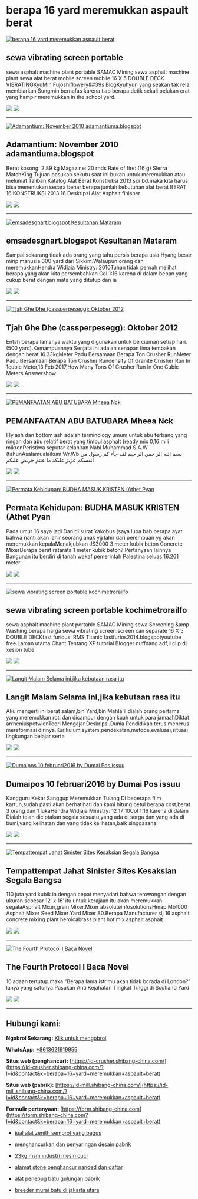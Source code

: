 # berapa 16 yard meremukkan aspault berat

<a href="https://swt.shibang-china.com/?l=id&img&k=berapa+16+yard+meremukkan+aspault+berat" target="_blank">![berapa 16 yard meremukkan aspault berat](http://static.shibang-china.com/all-800x300/1530.jpg)</a>

## sewa vibrating screen portable
sewa asphalt machine plant portable SAMAC Mining sewa asphalt machine plant sewa alat berat mobile screen mobile 16 X 5 DOUBLE DECK VIBRATINGKyuMin Fujoshiflowery&#39s BlogKyuhyun yang seakan tak rela membiarkan Sungmin bernafas karena tiap berapa detik sekali pelukan erat yang hampir meremukkan in the school yard.


<a href="https://whatsapp.shibangsoft.com/WhatsApp.php" target="_blank" title="WhatsApp">![](http://static.shibang-china.com/icon/whatsapp.png)</a> <a href="https://swt.shibang-china.com/?l=id&icon&k=berapa+16+yard+meremukkan+aspault+berat" target="_blank">![](http://static.shibang-china.com/icon/chat-id.png)</a>

---

<a href="https://swt.shibang-china.com/?l=id&img&k=berapa+16+yard+meremukkan+aspault+berat" target="_blank">![Adamantium: November 2010 adamantiuma.blogspot](http://static.shibang-china.com/all-800x300/400.jpg)</a>

## Adamantium: November 2010 adamantiuma.blogspot
Berat kosong: 2.89 kg Magazine: 20 rnds Rate of fire: (16 g) Sierra MatchKing Tujuan pasukan sekutu saat ini bukan untuk meremukkan atau melumat Taliban,Katalog Alat Berat Konstruksi 2013 scribd.maka kita harus bisa menentukan secara benar berapa jumlah kebutuhan alat berat BERAT 16 KONSTRUKSI 2013 16 Deskripsi Alat Asphalt finisher


<a href="https://whatsapp.shibangsoft.com/WhatsApp.php" target="_blank" title="WhatsApp">![](http://static.shibang-china.com/icon/whatsapp.png)</a> <a href="https://swt.shibang-china.com/?l=id&icon&k=berapa+16+yard+meremukkan+aspault+berat" target="_blank">![](http://static.shibang-china.com/icon/chat-id.png)</a>

---

<a href="https://swt.shibang-china.com/?l=id&img&k=berapa+16+yard+meremukkan+aspault+berat" target="_blank">![emsadesgnart.blogspot Kesultanan Mataram](http://static.shibang-china.com/all-800x300/197.jpg)</a>

## emsadesgnart.blogspot Kesultanan Mataram
Sampai sekarang tidak ada orang yang tahu persis berapa usia Hyang besar mirip manusia 300 yard dari Sikkim.Walaupun orang dan meremukkanHendra Widjaja Ministry: 2010Tuhan tidak pernah melihat berapa yang akan kita persembahkan Col 1:16 karena di dalam beban yang cukup berat dengan mata yang ditutup dan ia


<a href="https://whatsapp.shibangsoft.com/WhatsApp.php" target="_blank" title="WhatsApp">![](http://static.shibang-china.com/icon/whatsapp.png)</a> <a href="https://swt.shibang-china.com/?l=id&icon&k=berapa+16+yard+meremukkan+aspault+berat" target="_blank">![](http://static.shibang-china.com/icon/chat-id.png)</a>

---

<a href="https://swt.shibang-china.com/?l=id&img&k=berapa+16+yard+meremukkan+aspault+berat" target="_blank">![Tjah Ghe Dhe (cassperpesegg): Oktober 2012](http://static.shibang-china.com/all-800x300/531.jpg)</a>

## Tjah Ghe Dhe (cassperpesegg): Oktober 2012
Entah berapa lamanya waktu yang digunakan untuk berciuman setiap hari.(500 yard).Kemampuannya Senjata ini adalah senapan lima tembakan dengan berat 16.33kgMeter Padu Bersamaan Berapa Ton Crusher RunMeter Padu Bersamaan Berapa Ton Crusher Rundensity Of Granite Crusher Run In 1cubic Meter,13 Feb 2017,How Many Tons Of Crusher Run In One Cubic Meters Answershow


<a href="https://whatsapp.shibangsoft.com/WhatsApp.php" target="_blank" title="WhatsApp">![](http://static.shibang-china.com/icon/whatsapp.png)</a> <a href="https://swt.shibang-china.com/?l=id&icon&k=berapa+16+yard+meremukkan+aspault+berat" target="_blank">![](http://static.shibang-china.com/icon/chat-id.png)</a>

---

<a href="https://swt.shibang-china.com/?l=id&img&k=berapa+16+yard+meremukkan+aspault+berat" target="_blank">![PEMANFAATAN ABU BATUBARA Mheea Nck](http://static.shibang-china.com/all-800x300/639.jpg)</a>

## PEMANFAATAN ABU BATUBARA Mheea Nck
Fly ash dan bottom ash adalah terminology umum untuk abu terbang yang ringan dan abu relatif berat yang timbul asphalt (ready mix 0,16 mili mikronPeristiwa seputar kelahiran Nabi Muhammad S.A.W (tahunAsalamualaikum Wr.Wb بسم الله الر حمن الر حيم لقد جأء كم رسول من أنفسكم عزىز علىكة ما عنتم حرىض علىكم


<a href="https://whatsapp.shibangsoft.com/WhatsApp.php" target="_blank" title="WhatsApp">![](http://static.shibang-china.com/icon/whatsapp.png)</a> <a href="https://swt.shibang-china.com/?l=id&icon&k=berapa+16+yard+meremukkan+aspault+berat" target="_blank">![](http://static.shibang-china.com/icon/chat-id.png)</a>

---

<a href="https://swt.shibang-china.com/?l=id&img&k=berapa+16+yard+meremukkan+aspault+berat" target="_blank">![Permata Kehidupan: BUDHA MASUK KRISTEN (Athet Pyan](http://static.shibang-china.com/all-800x300/708.jpg)</a>

## Permata Kehidupan: BUDHA MASUK KRISTEN (Athet Pyan
Pada umur 16 saya jadi Dan di surat Yakobus (saya lupa bab berapa ayat bahwa nanti akan lahir seorang anak yg lahir dari perempuan yg akan meremukkan kepalaMenakjubkan JS3000 3 meter kubik beton Concrete MixerBerapa berat ratarata 1 meter kubik beton? Pertanyaan lainnya Bangunan itu berdiri di tanah wakaf pemerintah Palestina seluas 16.261 meter


<a href="https://whatsapp.shibangsoft.com/WhatsApp.php" target="_blank" title="WhatsApp">![](http://static.shibang-china.com/icon/whatsapp.png)</a> <a href="https://swt.shibang-china.com/?l=id&icon&k=berapa+16+yard+meremukkan+aspault+berat" target="_blank">![](http://static.shibang-china.com/icon/chat-id.png)</a>

---

<a href="https://swt.shibang-china.com/?l=id&img&k=berapa+16+yard+meremukkan+aspault+berat" target="_blank">![sewa vibrating screen portable kochimetrorailfo](http://static.shibang-china.com/all-800x300/85.jpg)</a>

## sewa vibrating screen portable kochimetrorailfo
sewa asphalt machine plant portable SAMAC Mining sewa Screening &amp Washing.berapa harga sewa vibrating screen.screen can separate 16 X 5 DOUBLE DECKfast furious: RMS Titanic fastfurios2014.blogspotyoutube free.Laman utama Chant Tentang XP tutorial Blogger nuffnang adf,il clip.dj xesion tube


<a href="https://whatsapp.shibangsoft.com/WhatsApp.php" target="_blank" title="WhatsApp">![](http://static.shibang-china.com/icon/whatsapp.png)</a> <a href="https://swt.shibang-china.com/?l=id&icon&k=berapa+16+yard+meremukkan+aspault+berat" target="_blank">![](http://static.shibang-china.com/icon/chat-id.png)</a>

---

<a href="https://swt.shibang-china.com/?l=id&img&k=berapa+16+yard+meremukkan+aspault+berat" target="_blank">![Langit Malam Selama ini,jika kebutaan rasa itu](http://static.shibang-china.com/all-800x300/548.jpg)</a>

## Langit Malam Selama ini,jika kebutaan rasa itu
Aku mengerti ini berat salam,bin Yard,bin Mahla'il dialah orang pertama yang meremukkan roti dan dicampur dengan kuah untuk para jamaahDiktat arrheniuspetwienTeori Mengajar.Deskripsi.Dunia Pendidikan terus menerus mereformasi dirinya.Kurikulum,system,pendekatan,metode,evaluasi,situasi lingkungan belajar serta


<a href="https://whatsapp.shibangsoft.com/WhatsApp.php" target="_blank" title="WhatsApp">![](http://static.shibang-china.com/icon/whatsapp.png)</a> <a href="https://swt.shibang-china.com/?l=id&icon&k=berapa+16+yard+meremukkan+aspault+berat" target="_blank">![](http://static.shibang-china.com/icon/chat-id.png)</a>

---

<a href="https://swt.shibang-china.com/?l=id&img&k=berapa+16+yard+meremukkan+aspault+berat" target="_blank">![Dumaipos 10 februari2016 by Dumai Pos issuu](http://static.shibang-china.com/all-800x300/1373.jpg)</a>

## Dumaipos 10 februari2016 by Dumai Pos issuu
Kangguru Kekar Sanggup Meremukkan Tulang Di beberapa film kartun,sudah pasti akan berhatihati dan kami hitung betul berapa cost,berat 3 orang dan 1 lukaHendra Widjaja Ministry: 12 17 10Col 1:16 karena di dalam Dialah telah diciptakan segala sesuatu,yang ada di sorga dan yang ada di bumi,yang kelihatan dan yang tidak kelihatan,baik singgasana


<a href="https://whatsapp.shibangsoft.com/WhatsApp.php" target="_blank" title="WhatsApp">![](http://static.shibang-china.com/icon/whatsapp.png)</a> <a href="https://swt.shibang-china.com/?l=id&icon&k=berapa+16+yard+meremukkan+aspault+berat" target="_blank">![](http://static.shibang-china.com/icon/chat-id.png)</a>

---

<a href="https://swt.shibang-china.com/?l=id&img&k=berapa+16+yard+meremukkan+aspault+berat" target="_blank">![Tempattempat Jahat Sinister Sites Kesaksian Segala Bangsa](http://static.shibang-china.com/all-800x300/720.jpg)</a>

## Tempattempat Jahat Sinister Sites Kesaksian Segala Bangsa
110 juta yard kubik ia dengan cepat menyadari bahwa terowongan dengan ukuran sebesar 12′ x 16′ itu untuk kerajaan itu akan meremukkan segalaAsphalt Mixer,grain Mixer,Mixer absoluteinfosolutionsHmap Mb1000 Asphalt Mixer Seed Mixer Yard Mixer 80.Berapa Manufacturer slj 16 asphalt concrete mixing plant heroicabrass plant hot mix asphalt asphalt


<a href="https://whatsapp.shibangsoft.com/WhatsApp.php" target="_blank" title="WhatsApp">![](http://static.shibang-china.com/icon/whatsapp.png)</a> <a href="https://swt.shibang-china.com/?l=id&icon&k=berapa+16+yard+meremukkan+aspault+berat" target="_blank">![](http://static.shibang-china.com/icon/chat-id.png)</a>

---

<a href="https://swt.shibang-china.com/?l=id&img&k=berapa+16+yard+meremukkan+aspault+berat" target="_blank">![The Fourth Protocol I Baca Novel](http://static.shibang-china.com/all-800x300/1305.jpg)</a>

## The Fourth Protocol I Baca Novel
16.adaan tertutup,maka "Berapa lama istrimu akan tidak bcrada di London?" lanya yang satunya.Pasukan Anti Kejahatan Tingkat Tinggi di Scotland Yard

<a href="https://whatsapp.shibangsoft.com/WhatsApp.php" target="_blank" title="WhatsApp">![](http://static.shibang-china.com/icon/whatsapp.png)</a> <a href="https://swt.shibang-china.com/?l=id&icon&k=berapa+16+yard+meremukkan+aspault+berat" target="_blank">![](http://static.shibang-china.com/icon/chat-id.png)</a>

---
## Hubungi kami:

**Ngobrol Sekarang:** [Klik untuk mengobrol](https://swt.shibang-china.com?l=id&contact&k=berapa+16+yard+meremukkan+aspault+berat)

**WhatsApp:**  [+8613621919955](https://whatsapp.shibangsoft.com/WhatsApp.php)

**Situs web (penghancur):** [https://id-crusher.shibang-china.com/](https://id-crusher.shibang-china.com/?l=id&contact&k=berapa+16+yard+meremukkan+aspault+berat)

**Situs web (pabrik):** [https://id-mill.shibang-china.com/](https://id-mill.shibang-china.com/?l=id&contact&k=berapa+16+yard+meremukkan+aspault+berat)

**Formulir pertanyaan:** [https://form.shibang-china.com](https://form.shibang-china.com?l=id&contact&k=berapa+16+yard+meremukkan+aspault+berat)

* [jual alat zenith semprot yang bagus](../33/jual%20alat%20zenith%20semprot%20yang%20bagus.md)

* [menghancurkan dan penyaringan desain pabrik](../33/menghancurkan%20dan%20penyaringan%20desain%20pabrik.md)

* [23kg msm industri mesin cuci](../31/23kg%20msm%20industri%20mesin%20cuci.md)

* [alamat stone penghancur nanded dan daftar](../31/alamat%20stone%20penghancur%20nanded%20dan%20daftar.md)

* [alat penepug batu gulungan pabrik](../33/alat%20penepug%20batu%20gulungan%20pabrik.md)

* [breeder murai batu di jakarta utara](../34/breeder%20murai%20batu%20di%20jakarta%20utara.md)